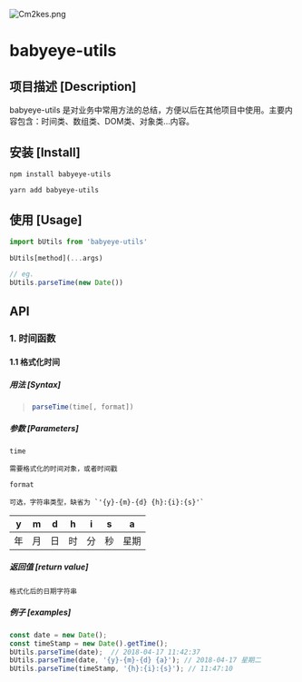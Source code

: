 ![Cm2kes.png](https://s1.ax1x.com/2018/04/17/Cm2kes.png)

# babyeye-utils

## 项目描述 [Description]

babyeye-utils 是对业务中常用方法的总结，方便以后在其他项目中使用。主要内容包含：时间类、数组类、DOM类、对象类…内容。

## 安装 [Install]

```
npm install babyeye-utils
```

```
yarn add babyeye-utils
```

## 使用 [Usage]

```js
import bUtils from 'babyeye-utils'

bUtils[method](...args)

// eg.
bUtils.parseTime(new Date())
```

## API

### 1. 时间函数

#### 1.1 格式化时间

##### 用法 [Syntax]

> ```js
> parseTime(time[, format])
> ```

##### 参数 [Parameters]

`time`

    需要格式化的时间对象，或者时间戳

`format`

    可选，字符串类型，缺省为 `'{y}-{m}-{d} {h}:{i}:{s}'`

|  y   |  m   |  d   |  h   |  i   |  s   |  a   |
| :--: | :--: | :--: | :--: | :--: | :--: | :--: |
|  年  |  月  |  日  |  时  |  分  |  秒  | 星期 |

##### 返回值 [return value]

    格式化后的日期字符串

##### 例子 [examples]

```js
const date = new Date();
const timeStamp = new Date().getTime();
bUtils.parseTime(date);  // 2018-04-17 11:42:37
bUtils.parseTime(date, '{y}-{m}-{d} {a}'); // 2018-04-17 星期二
bUtils.parseTime(timeStamp, '{h}:{i}:{s}'); // 11:47:10
```


